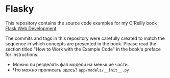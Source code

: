 Flasky
======

This repository contains the source code examples for my O'Reilly book [Flask Web Development](http://www.flaskbook.com).

The commits and tags in this repository were carefully created to match the sequence in which concepts are presented in the book. Please read the section titled "How to Work with the Example Code" in the book's preface for instructions.


- Можно ли резделять фал модели на меньшие части.
- Что можно прописать здесь? `app/models/__init__.py`

